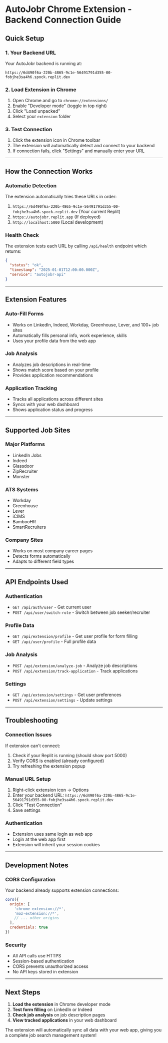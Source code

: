# AutoJobr Chrome Extension - Backend Connection Guide

## Quick Setup

### 1. **Your Backend URL**
Your AutoJobr backend is running at:
```
https://6d490f6a-220b-4865-9c1e-56491791d355-00-fobjhe3sa4h6.spock.replit.dev
```

### 2. **Load Extension in Chrome**
1. Open Chrome and go to `chrome://extensions/`
2. Enable "Developer mode" (toggle in top right)
3. Click "Load unpacked" 
4. Select your `extension` folder

### 3. **Test Connection**
1. Click the extension icon in Chrome toolbar
2. The extension will automatically detect and connect to your backend
3. If connection fails, click "Settings" and manually enter your URL

---

## How the Connection Works

### **Automatic Detection**
The extension automatically tries these URLs in order:
1. `https://6d490f6a-220b-4865-9c1e-56491791d355-00-fobjhe3sa4h6.spock.replit.dev` (Your current Replit)
2. `https://autojobr.replit.app` (If deployed)
3. `http://localhost:5000` (Local development)

### **Health Check**
The extension tests each URL by calling `/api/health` endpoint which returns:
```json
{
  "status": "ok", 
  "timestamp": "2025-01-01T12:00:00.000Z",
  "service": "autojobr-api"
}
```

---

## Extension Features

### **Auto-Fill Forms**
- Works on LinkedIn, Indeed, Workday, Greenhouse, Lever, and 100+ job sites
- Automatically fills personal info, work experience, skills
- Uses your profile data from the web app

### **Job Analysis**
- Analyzes job descriptions in real-time
- Shows match score based on your profile
- Provides application recommendations

### **Application Tracking**
- Tracks all applications across different sites
- Syncs with your web dashboard
- Shows application status and progress

---

## Supported Job Sites

### **Major Platforms**
- LinkedIn Jobs
- Indeed
- Glassdoor
- ZipRecruiter
- Monster

### **ATS Systems**
- Workday
- Greenhouse
- Lever
- iCIMS
- BambooHR
- SmartRecruiters

### **Company Sites**
- Works on most company career pages
- Detects forms automatically
- Adapts to different field types

---

## API Endpoints Used

### **Authentication**
- `GET /api/auth/user` - Get current user
- `POST /api/user/switch-role` - Switch between job seeker/recruiter

### **Profile Data**  
- `GET /api/extension/profile` - Get user profile for form filling
- `GET /api/user/profile` - Full profile data

### **Job Analysis**
- `POST /api/extension/analyze-job` - Analyze job descriptions
- `POST /api/extension/track-application` - Track applications

### **Settings**
- `GET /api/extension/settings` - Get user preferences
- `POST /api/extension/settings` - Update settings

---

## Troubleshooting

### **Connection Issues**
If extension can't connect:
1. Check if your Replit is running (should show port 5000)
2. Verify CORS is enabled (already configured)
3. Try refreshing the extension popup

### **Manual URL Setup**
1. Right-click extension icon → Options
2. Enter your backend URL: `https://6d490f6a-220b-4865-9c1e-56491791d355-00-fobjhe3sa4h6.spock.replit.dev`
3. Click "Test Connection"
4. Save settings

### **Authentication**
- Extension uses same login as web app
- Login at the web app first
- Extension will inherit your session cookies

---

## Development Notes

### **CORS Configuration**
Your backend already supports extension connections:
```javascript
cors({
  origin: [
    'chrome-extension://*',
    'moz-extension://*', 
    // ... other origins
  ],
  credentials: true
})
```

### **Security**
- All API calls use HTTPS
- Session-based authentication 
- CORS prevents unauthorized access
- No API keys stored in extension

---

## Next Steps

1. **Load the extension** in Chrome developer mode
2. **Test form filling** on LinkedIn or Indeed
3. **Check job analysis** on job description pages
4. **View tracked applications** in your web dashboard

The extension will automatically sync all data with your web app, giving you a complete job search management system!